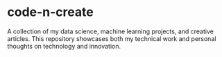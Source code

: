 # code-n-create
A collection of my data science, machine learning projects, and creative articles. This repository showcases both my technical work and personal thoughts on technology and innovation.
